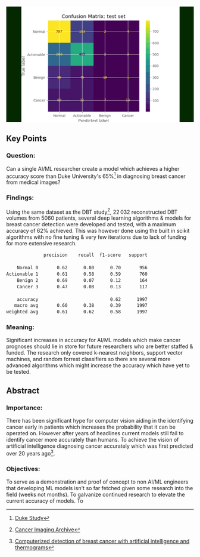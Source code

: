 ![Demo](./assets/matrix-previews.gif)

## Key Points

### **Question**:

Can a single AI/ML researcher create a model which achieves a higher accuracy score than Duke University's 65%[^1] in diagnosing breast cancer from medical images?

### **Findings**:

Using the same dataset as the DBT study[^2], 22 032 reconstructed DBT volumes from 5060 patients, several deep learning algorithms & models for breast cancer detection were developed and tested, with a maximum accuracy of 62% achieved. This was however done using the built in scikit algorithms with no fine tuning & very few iterations due to lack of funding for more extensive research.

```sh
              precision    recall  f1-score   support

    Normal 0       0.62      0.80      0.70       956
Actionable 1       0.61      0.58      0.59       760
    Benign 2       0.69      0.07      0.12       164
    Cancer 3       0.47      0.08      0.13       117

    accuracy                           0.62      1997
   macro avg       0.60      0.38      0.39      1997
weighted avg       0.61      0.62      0.58      1997
```

### **Meaning**:

Significant increases in accuracy for AI/ML models which make cancer prognoses should lie in store for future researchers who are better staffed & funded. The research only covered k-nearest neighbors, support vector machines, and random forrest classifiers so there are several more advanced algorithms which might increase the accuracy which have yet to be tested.

## Abstract

### **Importance**:

There has been significant hype for computer vision aiding in the identifying cancer early in patients which increases the probability that it can be operated on. However after years of headlines current models still fail to identify cancer more accurately than humans. To achieve the vision of artificial intelligence diagnosing cancer accurately which was first predicted over 20 years ago[^3].

### **Objectives**:

To serve as a demonstration and proof of concept to non AI/ML engineers that developing ML models isn't so far fetched given some research into the field (weeks not months). To galvanize continued research to elevate the current accuracy of models. To

[^1]: [Duke Study](https://jamanetwork.com/journals/jamanetworkopen/fullarticle/2783046)
[^2]: [Cancer Imaging Archive](https://www.breastcancer.org/facts-statistics)
[^3]: [Computerized detection of breast cancer with artificial intelligence and thermograms](https://pubmed.ncbi.nlm.nih.gov/12396330/)
